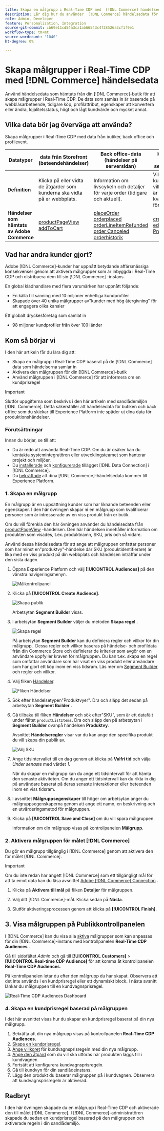 ```yaml
---
title: Skapa en målgrupp i Real-Time CDP med  [!DNL Commerce] händelsedata
description: Lär dig hur du använder  [!DNL Commerce] händelsedata för att skapa en målgrupp i Real-Time CDP
role: Admin, Developer
feature: Personalization, Integration
source-git-commit: cb69e11cd54a3ca1ab66543c4f28526a3cf1f9e1
workflow-type: tm+mt
source-wordcount: '1040'
ht-degree: 0%

---
```


# Skapa målgrupper i Real-Time CDP med [!DNL Commerce] händelsedata

Använd händelsedata som hämtats från din [!DNL Commerce]-butik för att skapa målgrupper i Real-Time CDP. De data som samlas in är baserade på webbläsarbeteende, tidigare köp, profilattribut, egenskaper att konvertera eller ändra, lojalitetsstatus, högt och lågt kundvärde och mycket annat.

## Vilka data bör jag överväga att använda?

Skapa målgrupper i Real-Time CDP med data från butiker, back office och profilevent.

| Datatyper | data från Storefront (beteendehändelser) | Back office-data (händelser på serversidan) | Kundprofil och segmentdata |
|---|---|---|---|
| **Definition** | Klicka på eller vidta de åtgärder som kunderna ska vidta på er webbplats. | Information om livscykeln och detaljer för varje order (tidigare och aktuell). | Vilka era kunder är och vilka segment är de kvalificerade för? |
| **Händelser som hämtats av Adobe Commerce** | [productPageView](events.md#productpageview)<br>[addToCart](events.md#addtocart) | [placeOrder](events.md#completecheckout)<br>[orderplaced](events-backoffice.md#orderplaced)<br>[orderLineItemRefunded](events-backoffice.md#orderlineitemrefunded)<br>[order Canceled](events-backoffice.md#ordercancelled)<br>[orderhistorik](connect-data.md#send-historical-order-data) | [createAccount](events.md#createaccount)<br>[editAccount](events.md#editaccount)<br>[Profilpost](events-profilerecord.md) |

## Vad har andra kunder gjort?

Adobe [!DNL Commerce]-kunder har uppnått betydande affärsmässiga konsekvenser genom att aktivera målgrupper som är inbyggda i Real-Time CDP och distribuera dem till sin [!DNL Commerce] -instans.

En global klädhandlare med flera varumärken har uppnått följande:

- En källa till sanning med 10 miljoner enhetliga kundprofiler
- Skapade över 40 unika målgrupper av&quot;kunder med hög återgivning&quot; för att engagera olika kanaler

Ett globalt dryckesföretag som samlat in

- 98 miljoner kundprofiler från över 100 länder

## Kom så börjar vi

I den här artikeln får du lära dig att:

- Skapa en målgrupp i Real-Time CDP baserat på de [!DNL Commerce] data som händelserna samlar in
- Aktivera den målgruppen för din [!DNL Commerce]-butik
- Använd målgruppen i [!DNL Commerce] för att informera om en kundprisregel

>[!IMPORTANT]
>
>Slutför uppgifterna som beskrivs i den här artikeln med sandlådemiljön [!DNL Commerce]. Detta säkerställer att händelsedata för butiken och back office som du skickar till Experience Platform inte späder ut dina data för produktionshändelser.

### Förutsättningar

Innan du börjar, se till att:

- Du är redo att använda Real-Time CDP. Om du är osäker kan du kontakta systemintegratören eller utvecklingsteamet som hanterar projekt och miljöer.
- Du [installerade](install.md) och [konfigurerade](connect-data.md) tillägget [!DNL Data Connection] i [!DNL Commerce].
- Du [bekräftade](connect-data.md#confirm-that-event-data-is-collected) att dina [!DNL Commerce]-händelsedata kommer till Experience Platform.

### 1. Skapa en målgrupp

En målgrupp är en uppsättning kunder som har liknande beteenden eller egenskaper. I den här övningen skapar ni en målgrupp som kvalificerar personer som är intresserade av en viss produkt från er butik.

Om du vill förenkla den här övningen använder du händelsedata från [productPageView](events.md#productpageview) -händelsen. Den här händelsen innehåller information om produkten som visades, t.ex. produktnamn, SKU, pris och så vidare.

Använd dessa händelsedata för att ange att målgruppen omfattar personer som har minst en&quot;produktvy&quot;-händelse där SKU (produktidentifierare) är lika med en viss produkt på din webbplats och händelsen inträffar under den sista dagen. &#x200B;

1. Öppna Experience Platform och välj **[!UICONTROL Audiences]** på den vänstra navigeringsmenyn.

   ![Målkontrollpanel](assets/audience-left-rail.png)

1. Klicka på **[!UICONTROL Create Audience]**.

   ![Skapa publik](assets/browse-create-audience.png)

   Arbetsytan **Segment Builder** visas.

1. I arbetsytan **Segment Builder** väljer du metoden **Skapa regel** .

   ![Skapa regel](assets/build-rule.png)

   På arbetsytan **Segment Builder** kan du definiera regler och villkor för din målgrupp. &#x200B; Dessa regler och villkor baseras på händelse- och profildata från din Commerce Store och definierar de kriterier som avgör om en användare uppfyller kraven för målgruppen. Du kan t.ex. skapa en regel som omfattar användare som har visat en viss produkt eller användare som har gjort ett köp inom en viss tidsram. Läs mer om [Segment Builder](https://experienceleague.adobe.com/sv/docs/experience-platform/segmentation/ui/segment-builder) och regler och villkor.

1. Välj fliken [Händelser](https://experienceleague.adobe.com/sv/docs/experience-platform/segmentation/ui/segment-builder#events).

   ![Fliken Händelser](assets/audience-events-tab.png)

1. Sök efter händelsetypen&quot;Produktvyer&quot;. Dra och släpp det sedan på arbetsytan **Segment Builder** .

1. Gå tillbaka till fliken **Händelser** och sök efter&quot;SKU&quot;, som är ett datafält under fältet `productListItems`. Dra och släpp den på arbetsytan i **Segment Builder** ovanpå händelsen **Produktvy**.

   Avsnittet **Händelseregler** visar var du kan ange den specifika produkt du vill skapa din publik av.

   ![Välj SKU](assets/audience-addsku.png)

1. Ange tidsintervallet till en dag genom att klicka på **Valfri tid** och välja *Under senaste* med värdet *1*.

   När du skapar en målgrupp kan du ange ett tidsintervall för att hämta den senaste aktiviteten. Om du anger ett tidsintervall kan du rikta in dig på användare baserat på deras senaste interaktioner eller beteenden inom en viss tidsram.

1. I avsnittet **Målgruppsegenskaper** till höger om arbetsytan anger du målgruppsegenskaperna genom att ange ett namn, en beskrivning och en utvärderingsmetod för målgruppen.

1. Klicka på **[!UICONTROL Save and Close]** om du vill spara målgruppen.

   Information om din målgrupp visas på kontrollpanelen **Målgrupp**.

### 2. Aktivera målgruppen för målet [!DNL Commerce]

Du gör en målgrupp tillgänglig i [!DNL Commerce] genom att aktivera den för målet [!DNL Commerce].

>[!IMPORTANT]
>
>Om du inte redan har angett [!DNL Commerce] som ett tillgängligt mål för att ta emot data kan du läsa avsnittet [Adobe [!DNL Commerce] Connection](https://experienceleague.adobe.com/sv/docs/experience-platform/destinations/catalog/personalization/adobe-commerce) .

1. Klicka på **Aktivera till mål** på fliken **Detaljer** för målgruppen.

1. Välj ditt [!DNL Commerce]-mål. Klicka sedan på **Nästa**.

1. Slutför aktiveringsprocessen genom att klicka på **[!UICONTROL Finish]**.

## 3. Visa målgruppen på Publikkontrollpanelen

I [!DNL Commerce] kan du visa alla [aktiva](https://experienceleague.adobe.com/sv/docs/experience-platform/destinations/ui/activate/activate-edge-personalization-destinations) målgrupper som kan anpassas för din [!DNL Commerce]-instans med kontrollpanelen **Real-Time CDP Audiences** .

Gå till sidofältet _Admin_ och gå till **[!UICONTROL Customers]** > **[!UICONTROL Real-time CDP Audience]** för att komma åt kontrollpanelen **Real-Time CDP Audiences**.

På kontrollpanelen letar du efter den målgrupp du har skapat. Observera att det inte används i en kundprisregel eller ett dynamiskt block. I nästa avsnitt länkar du målgruppen till en kundvagnsprisregel.

![Real-Time CDP Audiences Dashboard](assets/real-time-cdp-dashboard.png)

### 4. Skapa en kundprisregel baserad på målgruppen

I det här avsnittet visas hur du skapar en kundprisregel baserat på din nya målgrupp.

1. Bekräfta att din nya målgrupp visas på kontrollpanelen **Real-Time CDP Audiences**.
1. [Skapa en kundprisregel](https://experienceleague.adobe.com/sv/docs/commerce-admin/marketing/promotions/cart-rules/price-rules-cart-create).
1. [Ange villkoret](https://experienceleague.adobe.com/sv/docs/commerce-admin/marketing/promotions/cart-rules/price-rules-cart-create#use-real-time-cdp-audiences-to-set-a-condition) för kundvagnsprisregeln med din nya målgrupp.
1. [Ange den åtgärd](https://experienceleague.adobe.com/sv/docs/commerce-admin/marketing/promotions/cart-rules/price-rules-cart-create#step-3-define-the-actions) som du vill ska utföras när produkten läggs till i kundvagnen.
1. Fortsätt att konfigurera kundvagnsprisregeln.
1. Gå till kundvyn för din sandlådeinstans.
1. Lägg den produkt du baserar målgruppen på i kundvagnen. Observera att kundvagnsprisregeln är aktiverad.

## Radbryt

I den här övningen skapade du en målgrupp i Real-Time CDP och aktiverade den till målet [!DNL Commerce]. I [!DNL Commerce]-administratören skapade du sedan en kundprisregel baserad på den målgruppen och aktiverade regeln i din sandlådemiljö.
